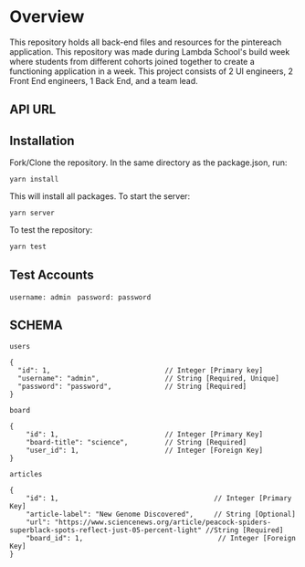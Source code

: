 # Overview
This repository holds all back-end files and resources for the pintereach application. This repository was made during Lambda School's build week where students from different cohorts joined together to create a functioning application in a week. This project consists of 2 UI engineers, 2 Front End engineers, 1 Back End, and a team lead.

## API URL

## Installation 
Fork/Clone the repository. In the same directory as the package.json, run:

```yarn install```

This will install all packages. To start the server:

```yarn server```

To test the repository:

```yarn test```

## Test Accounts

```username: admin ```
```password: password ```


## SCHEMA

`users`
```
{
  "id": 1,                            // Integer [Primary key]
  "username": "admin",                // String [Required, Unique]
  "password": "password",             // String [Required]
}
```

`board` 
```
{
    "id": 1,                          // Integer [Primary Key]
    "board-title": "science",         // String [Required]
    "user_id": 1,                     // Integer [Foreign Key]
}
```

`articles` 
```
{
    "id": 1,                                      // Integer [Primary Key]
    "article-label": "New Genome Discovered",     // String [Optional]
    "url": "https://www.sciencenews.org/article/peacock-spiders-superblack-spots-reflect-just-05-percent-light" //String [Required]
    "board_id": 1,                                 // Integer [Foreign Key]
}
```